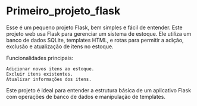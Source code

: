 # Primeiro_projeto_flask
Esse é um pequeno projeto Flask, bem simples e fácil de entender.
Este projeto web usa Flask para gerenciar um sistema de estoque. Ele utiliza um banco de dados SQLite, templates HTML, e rotas para permitir a adição, exclusão e atualização de itens no estoque.

Funcionalidades principais:

    Adicionar novos itens ao estoque.
    Excluir itens existentes.
    Atualizar informações dos itens.

Este projeto é ideal para entender a estrutura básica de um aplicativo Flask com operações de banco de dados e manipulação de templates.
